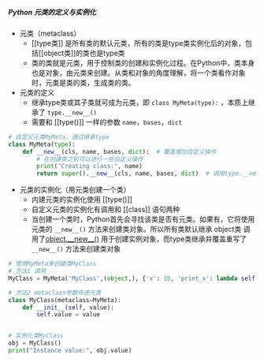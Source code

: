 ##### Python 元类的定义与实例化
- 元类（metaclass）
	- [[type类]] 是所有类的默认元类，所有的类是type类实例化后的对象，包括[[object类]]的类也是type类
	- 类的类就是元类，用于控制类的创建和实例化过程。在Python中，类本身也是对象，由元类来创建。从类和对象的角度理解，将一个类看作对象时，元类是类的类，生成类的类。
- 元类的定义
	- 继承type类或其子类就可成为元类，即 `class MyMeta(type):` ，本质上继承了 `type.__new__()`
	- 需要和 [[type()]] 一样的参数 `name`，`bases`，`dict`
```python
# 自定义元类MyMeta，通过继承type
class MyMeta(type):
    def __new__(cls, name, bases, dict):  # 覆盖增加自定义操作
        # 在创建类之前可以进行一些自定义操作
        print("Creating class:", name)
        return super().__new__(cls, name, bases, dict)  # 调用type.__new__()
```
- 元类的实例化（用元类创建一个类）
	- 内建元类的实例化使用 [[type()]]
	- 自定义元类的实例化有调用和 [[class]] 语句两种
	- 当创建一个类时，Python首先会寻找该类是否有元类。如果有，它将使用元类的 ``__new__()`` 方法来创建类对象。所以所有类默认继承 object类 调用了[object.\_\_new\_\_()](object.__new__()) 用于创建实例对象，而type类继承并覆盖重写了 ``__new__()`` 方法来创建类对象
```python
# 使用MyMeta来创建类MyClass
# 方法1 调用
MyClass = MyMeta('MyClass',(object,), {'x': 10, 'print_x': lambda self: print(self.x)})

# 方法2 metaclass参数传递元类
class MyClass(metaclass=MyMeta):
    def __init__(self, value):
        self.value = value


# 实例化类MyClass
obj = MyClass()
print("Instance value:", obj.value)
```